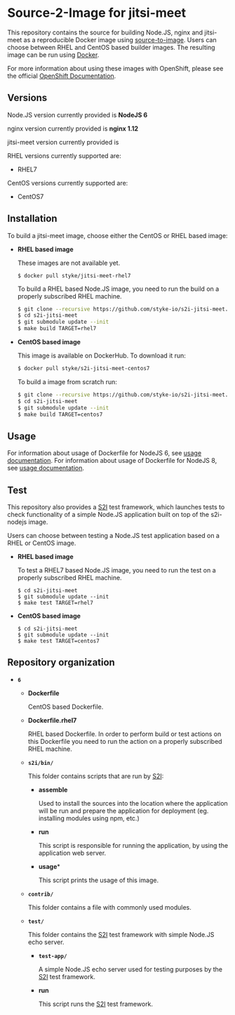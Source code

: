 Source-2-Image for jitsi-meet
====================

This repository contains the source for building Node.JS, nginx and jitsi-meet as a reproducible Docker image using [source-to-image](https://github.com/openshift/source-to-image).
Users can choose between RHEL and CentOS based builder images.
The resulting image can be run using [Docker](http://docker.io).

For more information about using these images with OpenShift, please see the
official [OpenShift Documentation](https://docs.openshift.org/latest/using_images/s2i_images/nodejs.html).


Versions
---------------
Node.JS version currently provided is **NodeJS 6**

nginx version currently provided is **nginx 1.12**

jitsi-meet version currently provided is 

RHEL versions currently supported are:
* RHEL7

CentOS versions currently supported are:
* CentOS7


Installation
---------------
To build a jitsi-meet image, choose either the CentOS or RHEL based image:
*  **RHEL based image**

    These images are not available yet.

    ```
    $ docker pull styke/jitsi-meet-rhel7
    ```

    To build a RHEL based Node.JS image, you need to run the build on a properly
    subscribed RHEL machine.

    ```bash
    $ git clone --recursive https://github.com/styke-io/s2i-jitsi-meet.git
    $ cd s2i-jitsi-meet
    $ git submodule update --init
    $ make build TARGET=rhel7
    ```

*  **CentOS based image**

    This image is available on DockerHub. To download it run:

    ```bash
    $ docker pull styke/s2i-jitsi-meet-centos7
    ```

    To build a image from scratch run:

    ```bash
    $ git clone --recursive https://github.com/styke-io/s2i-jitsi-meet.git
    $ cd s2i-jitsi-meet
    $ git submodule update --init
    $ make build TARGET=centos7
    ```


Usage
---------------------------------

For information about usage of Dockerfile for NodeJS 6,
see [usage documentation](6/README.md).
For information about usage of Dockerfile for NodeJS 8,
see [usage documentation](8/README.md).

Test
---------------------
This repository also provides a [S2I](https://github.com/openshift/source-to-image) test framework,
which launches tests to check functionality of a simple Node.JS application built on top of the s2i-nodejs image.

Users can choose between testing a Node.JS test application based on a RHEL or CentOS image.

*  **RHEL based image**

    To test a RHEL7 based Node.JS image, you need to run the test on a properly
    subscribed RHEL machine.

    ```
    $ cd s2i-jitsi-meet
    $ git submodule update --init
    $ make test TARGET=rhel7
    ```

*  **CentOS based image**

    ```
    $ cd s2i-jitsi-meet
    $ git submodule update --init
    $ make test TARGET=centos7
    ```


Repository organization
------------------------
* **`6`**

    * **Dockerfile**

        CentOS based Dockerfile.

    * **Dockerfile.rhel7**

        RHEL based Dockerfile. In order to perform build or test actions on this
        Dockerfile you need to run the action on a properly subscribed RHEL machine.

    * **`s2i/bin/`**

        This folder contains scripts that are run by [S2I](https://github.com/openshift/source-to-image):

        *   **assemble**

            Used to install the sources into the location where the application
            will be run and prepare the application for deployment (eg. installing
            modules using npm, etc.)

        *   **run**

            This script is responsible for running the application, by using the
            application web server.

        *   **usage***

            This script prints the usage of this image.

    * **`contrib/`**

        This folder contains a file with commonly used modules.

    * **`test/`**

        This folder contains the [S2I](https://github.com/openshift/source-to-image)
        test framework with simple Node.JS echo server.

        * **`test-app/`**

            A simple Node.JS echo server used for testing purposes by the [S2I](https://github.com/openshift/source-to-image) test framework.

        * **run**

            This script runs the [S2I](https://github.com/openshift/source-to-image) test framework.
